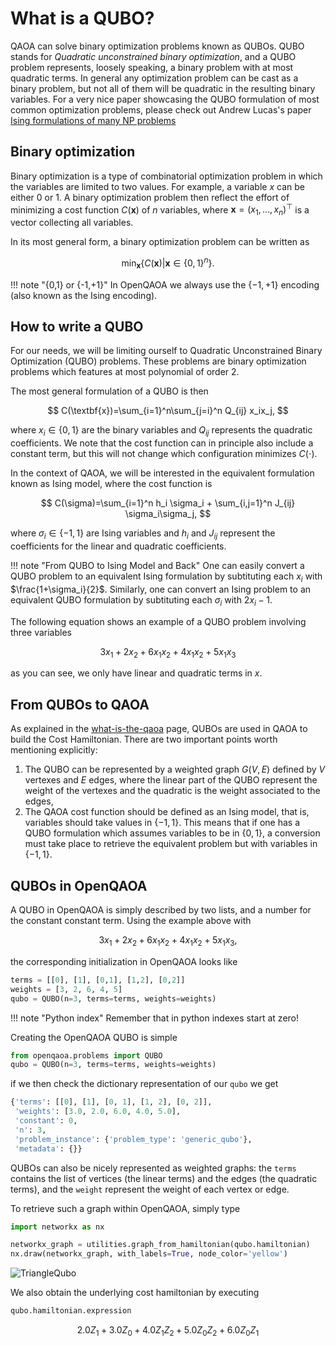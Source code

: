# What is a QUBO?

QAOA can solve binary optimization problems known as QUBOs. QUBO stands for _Quadratic unconstrained binary optimization_, and a QUBO problem represents, loosely speaking, a binary problem with at most quadratic terms. In general any optimization problem can be cast as a binary problem, but not all of them will be quadratic in the resulting binary variables. For a very nice paper showcasing the QUBO formulation of most common optimization problems, please check out Andrew Lucas's paper [Ising formulations of many NP problems](https://arxiv.org/abs/1302.5843)

## Binary optimization

Binary optimization is a type of combinatorial optimization problem in which the variables are limited to two values. For example, a variable $x$ can be either 0 or 1. A binary optimization problem then reflect the effort of minimizing a cost function $C(\textbf{x})$ of $n$ variables, where $\textbf{x} =(x_1, \dots, x_n)^\top$ is a vector collecting all variables.

In its most general form, a binary optimization problem can be written as

$$
\min_{\textbf{x}} \{ C(\textbf{x}) | \textbf{x} \in \{0,1\}^n \}.
$$

!!! note "{0,1} or {-1,+1}"
    In OpenQAOA we always use the $\{-1, +1\}$ encoding (also known as the Ising encoding). 

## How to write a QUBO

For our needs, we will be limiting ourself to Quadratic Unconstrained Binary Optimization (QUBO) problems. These problems are binary optimization problems which features at most polynomial of order 2.


The most general formulation of a QUBO is then

$$
C(\textbf{x})=\sum_{i=1}^n\sum_{j=i}^n Q_{ij} x_ix_j,
$$

where $x_i \in\{0, 1\}$ are the binary variables and $Q_{ij}$ represents the quadratic coefficients. We note that the cost function can in principle also include a constant term, but this will not change which configuration minimizes $C(\cdot)$.

In the context of QAOA, we will be interested in the equivalent formulation known as Ising model, where the cost function is

$$
C(\sigma)=\sum_{i=1}^n h_i \sigma_i + \sum_{i,j=1}^n J_{ij} \sigma_i\sigma_j,
$$

where $\sigma_i \in\{-1, 1\}$ are Ising variables and $h_i$ and $J_{ij}$ represent the coefficients for the linear and quadratic coefficients.

!!! note "From QUBO to Ising Model and Back"
    One can easily convert a QUBO problem to an equivalent Ising formulation by subtituting each $x_i$ with $\frac{1+\sigma_i}{2}$. Similarly, one can convert an Ising problem to an equivalent QUBO formulation by subtituting each $\sigma_i$ with $2x_i-1$.

The following equation shows an example of a QUBO problem involving three variables

$$
3x_1 + 2x_2 + 6x_1x_2 + 4x_1x_2 + 5x_1x_3
$$

as you can see, we only have linear and quadratic terms in $x$.

## From QUBOs to QAOA

As explained in the [what-is-the-qaoa](../what-is-the-qaoa.md) page, QUBOs are used in QAOA to build the Cost Hamiltonian. There are two important points worth mentioning explicitly:

1. The QUBO can be represented by a weighted graph $G(V,E)$ defined by $V$ vertexes and $E$ edges, where the linear part of the QUBO represent the weight of the vertexes and the quadratic is the weight associated to the edges,
2. The QAOA cost function should be defined as an Ising model, that is, variables should take values in $\{ -1, 1\}$. This means that if one has a QUBO formulation which assumes variables to be in $\{0,1\}$, a conversion must take place to retrieve the equivalent problem but with variables in $\{-1, 1\}$.



## QUBOs in OpenQAOA

A QUBO in OpenQAOA is simply described by two lists, and a number for the constant constant term. Using the example above with

$$ 
3x_1 + 2x_2 + 6x_1x_2 + 4x_1x_2 + 5x_1x_3,
$$

the corresponding initialization in OpenQAOA looks like

```Python
terms = [[0], [1], [0,1], [1,2], [0,2]]
weights = [3, 2, 6, 4, 5]
qubo = QUBO(n=3, terms=terms, weights=weights)
```

!!! note "Python index"
    Remember that in python indexes start at zero!

Creating the OpenQAOA QUBO is simple

```Python
from openqaoa.problems import QUBO
qubo = QUBO(n=3, terms=terms, weights=weights)
```

if we then check the dictionary representation of our `qubo` we get

```Python
{'terms': [[0], [1], [0, 1], [1, 2], [0, 2]],
 'weights': [3.0, 2.0, 6.0, 4.0, 5.0],
 'constant': 0,
 'n': 3,
 'problem_instance': {'problem_type': 'generic_qubo'},
 'metadata': {}}
```

QUBOs can also be nicely represented as weighted graphs: the `terms` contains the list of vertices (the linear terms) and the edges (the quadratic terms), and the `weight` represent the weight of each vertex or edge.

To retrieve such a graph within OpenQAOA, simply type

```python
import networkx as nx

networkx_graph = utilities.graph_from_hamiltonian(qubo.hamiltonian)
nx.draw(networkx_graph, with_labels=True, node_color='yellow')
```

![TriangleQubo](/img/triangle_qubo.png)

We also obtain the underlying cost hamiltonian by executing

```Python
qubo.hamiltonian.expression
```

$$
2.0Z_{1} + 3.0Z_{0} + 4.0Z_{1}Z_{2} + 5.0Z_{0}Z_{2} + 6.0Z_{0}Z_{1}
$$

